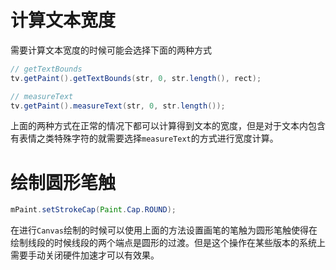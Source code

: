 # 计算文本宽度

需要计算文本宽度的时候可能会选择下面的两种方式

```java
// getTextBounds
tv.getPaint().getTextBounds(str, 0, str.length(), rect);

// measureText
tv.getPaint().measureText(str, 0, str.length());
```

上面的两种方式在正常的情况下都可以计算得到文本的宽度，但是对于文本内包含有表情之类特殊字符的就需要选择`measureText`的方式进行宽度计算。

# 绘制圆形笔触

```java
mPaint.setStrokeCap(Paint.Cap.ROUND);
```

在进行`Canvas`绘制的时候可以使用上面的方法设置画笔的笔触为圆形笔触使得在绘制线段的时候线段的两个端点是圆形的过渡。但是这个操作在某些版本的系统上需要手动关闭硬件加速才可以有效果。
